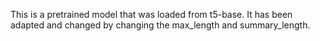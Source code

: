 This is a pretrained model that was loaded from t5-base. It has been adapted and changed by changing the max_length and summary_length.